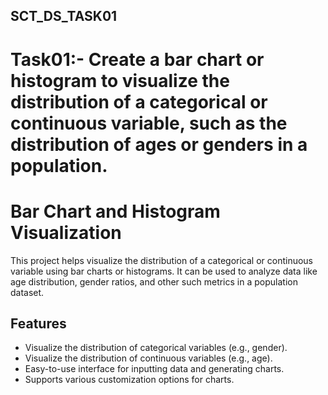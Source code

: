 ## SCT_DS_TASK01
# Task01:- Create a bar chart or histogram to visualize the distribution of a categorical or continuous variable, such as the distribution of ages or genders in a population.

# Bar Chart and Histogram Visualization
This project helps visualize the distribution of a categorical or continuous variable using bar charts or histograms. It can be used to analyze data like age distribution, gender ratios, and other such metrics in a population dataset.


## Features

- Visualize the distribution of categorical variables (e.g., gender).
- Visualize the distribution of continuous variables (e.g., age).
- Easy-to-use interface for inputting data and generating charts.
- Supports various customization options for charts.
